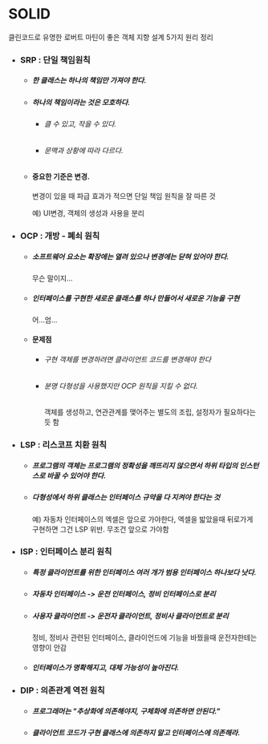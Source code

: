 # SOLID

클린코드로 유명한 로버트 마틴이 좋은 객체 지향 설계 5가지 원리 정리

- ### SRP : 단일 책임원칙
  
  - ##### 한 클래스는 하나의 책임만 가져야 한다.
  
  - ##### 하나의 책임이라는 것은 모호하다.
    
    - ###### 클 수 있고, 작을 수 있다.
    
    - ###### 문맥과 상황에 따라 다르다.
  
  - #### 중요한 기준은 변경.
    
    변경이 있을 때 파급 효과가 적으면 단일 책임 원칙을 잘 따른 것
    
    예) UI변경, 객체의 생성과 사용을 분리

- ### OCP : 개방 - 폐쇠 원칙
  
  - ##### 소프트웨어 요소는 확장에는 열려 있으나 변경에는 닫혀 있어야 한다.
    
    무슨 말이지...
  
  - ##### 인터페이스를 구현한 새로운 클래스를 하나 만들어서 새로운 기능을 구현
    
    어...엄...
  
  - #### 문제점
    
    - ###### 구현 객체를 변경하려면 클라이언트 코드를 변경해야 한다
    
    - ###### 분명 다형성을 사용했지만 OCP 원칙을 지킬 수 없다.
      
      객체를 생성하고, 연관관계를 맺어주는 별도의 조립, 설정자가 필요하다는 듯 함

- ### LSP : 리스코프 치환 원칙
  
  - ##### 프로그램의 객체는 프로그램의 정확성을 깨뜨리지 않으면서 하위 타입의 인스턴스로 바꿀 수 있어야 한다.
  
  - ##### 다형성에서 하위 클래스는 인터페이스 규약을 다 지켜야 한다는 것
    
    예) 자동차 인터페이스의 엑셀은 앞으로 가야한다, 엑셀을 밟았을때 뒤로가게 구현하면 그건 LSP 위반. 무조건 앞으로 가야함

- ### ISP : 인터페이스 분리 원칙
  
  - ##### 특정 클라이언트를 위한 인터페이스 여러 개가 범용 인터페이스 하나보다 낫다.
  
  - ##### 자동차 인터페이스 -> 운전 인터페이스, 정비 인터페이스로 분리
  
  - ##### 사용자 클라이언트 -> 운전자 클라이언트, 정비사 클라이언트로 분리
    
    정비, 정비사 관련된 인터페이스, 클라이언드에 기능을 바꿨을때 운전자한테는 영향이 안감
  
  - ##### 인터페이스가 명확해지고, 대체 가능성이 높아진다.

- ### DIP : 의존관계 역전 원칙
  
  - ##### 프로그래머는 "추상화에 의존해야지, 구체화에 의존하면 안된다."
  
  - ##### 클라이언트 코드가 구현 클래스에 의존하지 말고 인터페이스에 의존해라.


